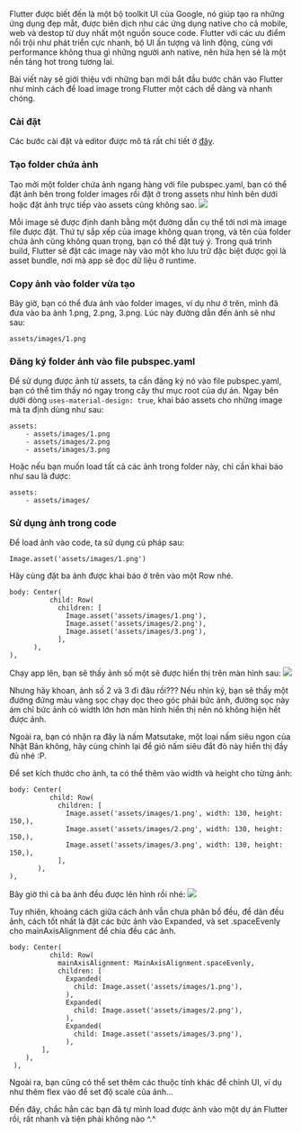 Flutter được biết đến là một bộ toolkit UI của Google, nó giúp tạo ra những ứng dụng đẹp mắt, được biên dịch như các ứng dụng native cho cả mobile, web và destop từ duy nhất một nguồn souce code. Flutter với các ưu điểm nổi trội như phát triển cực nhanh, bộ UI ấn tượng và linh động, cùng với performance không thua gì những người anh native, nên hứa hẹn sẽ là một nền tảng hot trong tương lai. 

Bài viết này sẽ giới thiệu với những bạn mới bắt đầu bước chân vào Flutter như mình cách để load image trong Flutter một cách dễ dàng và nhanh chóng.

### Cài đặt
Các bước cài đặt và editor được mô tả rất chi tiết ở [đây](https://flutter.dev/docs/get-started/install). 

### Tạo folder chứa ảnh
Tạo mới một folder chứa ảnh ngang hàng với file pubspec.yaml, bạn có thể đặt ảnh bên trong folder images rồi đặt ở trong assets như hình bên dưới hoặc đặt ảnh trực tiếp vào assets cũng không sao.
![](https://images.viblo.asia/adc06b4b-d57f-4f6c-ad70-10b5428dee9f.png)

Mỗi image sẽ được định danh bằng một đường dẫn cụ thể tới nơi mà image file được đặt. Thứ tự sắp xếp của image không quan trọng, và tên của folder chứa ảnh cũng không quan trọng, bạn có thể đặt tuỳ ý. Trong quá trình build, Flutter sẽ đặt các image này vào một kho lưu trữ đặc biệt được gọi là asset bundle, nơi mà app sẽ đọc dữ liệu ở runtime.  

### Copy ảnh vào folder vừa tạo
Bây giờ, bạn có thể đưa ảnh vào folder images, ví dụ như ở trên, mình đã đưa vào ba ảnh 1.png, 2.png, 3.png. Lúc này đường dẫn đến ảnh sẽ như sau:
```
assets/images/1.png
```

### Đăng ký folder ảnh vào file pubspec.yaml
Để sử dụng được ảnh từ assets, ta cần đăng ký nó vào file pubspec.yaml, bạn có thể tìm thấy nó ngay trong cây thư mục root của dự án. Ngay bên dưới dòng `uses-material-design: true`, khai báo assets cho những image mà ta định dùng như sau:
```
assets:
    - assets/images/1.png
    - assets/images/2.png
    - assets/images/3.png
```

Hoặc nếu bạn muốn load tất cả các ảnh trong folder này, chỉ cần khai báo như sau là được:
```
assets:
    - assets/images/
```

### Sử dụng ảnh trong code
Để load ảnh vào code, ta sử dụng cú pháp sau:
```
Image.asset('assets/images/1.png')
```

Hãy cùng đặt ba ảnh được khai báo ở trên vào một Row nhé.
```
body: Center(
          child: Row(
            children: [
              Image.asset('assets/images/1.png'),
              Image.asset('assets/images/2.png'),
              Image.asset('assets/images/3.png'),
            ],
      ),
),
```
Chạy app lên, bạn sẽ thấy ảnh số một sẽ được hiển thị trên màn hình sau:
![](https://images.viblo.asia/0ea77f0a-3689-4bb8-9741-6a0bc725b00d.png)

Nhưng hãy khoan, ảnh số 2 và 3 đi đâu rồi??? Nếu nhìn kỹ, bạn sẽ thấy một đường đứng màu vàng sọc chạy dọc theo góc phải bức ảnh, đường sọc này ám chỉ bức ảnh có width lớn hơn màn hình hiển thị nên nó không hiện hết được ảnh.

Ngoài ra, bạn có nhận ra đây là nấm Matsutake, một loại nấm siêu ngon của Nhật Bản không, hãy cùng chỉnh lại để giỏ nấm siêu đắt đỏ này hiển thị đầy đủ nhé :P.

Để set kích thước cho ảnh, ta có thể thêm vào width và height cho từng ảnh:
```
body: Center(
          child: Row(
            children: [
              Image.asset('assets/images/1.png', width: 130, height: 150,),
              Image.asset('assets/images/2.png', width: 130, height: 150,),
              Image.asset('assets/images/3.png', width: 130, height: 150,),
            ],
       ),
),
```
Bây giờ thì cả ba ảnh đều được lên hình rồi nhé:
![](https://images.viblo.asia/caf749fd-ddb1-417a-9d1d-aee1d95a8a5a.png)

Tuy nhiên, khoảng cách giữa cách ảnh vẫn chưa phân bổ đều, để dàn đều ảnh, cách tốt nhất là đặt các bức ảnh vào Expanded, và set .spaceEvenly cho mainAxisAlignment để chia đều các ảnh.

```
body: Center(
          child: Row(
            mainAxisAlignment: MainAxisAlignment.spaceEvenly,
            children: [
              Expanded(
                child: Image.asset('assets/images/1.png'),
              ),
              Expanded(
                child: Image.asset('assets/images/2.png'),
              ),
              Expanded(
                child: Image.asset('assets/images/3.png'),
              ),
        ],
    ),
 ),
```

Ngoài ra, bạn cũng có thể set thêm các thuộc tính khác để chỉnh UI, ví dụ như thêm flex vào để set độ scale của ảnh...

Đến đây, chắc hẳn các bạn đã tự mình load được ảnh vào một dự án Flutter rồi, rất nhanh và tiện phải không nào ^.^